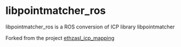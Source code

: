 # libpointmatcher_ros
libpointmatcher_ros is a ROS conversion of ICP library libpointmatcher

Forked from the project [ethzasl_icp_mapping](https://github.com/ethz-asl/ethzasl_icp_mapping/tree/master/libpointmatcher_ros)